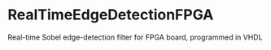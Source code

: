 # RealTimeEdgeDetectionFPGA
Real-time Sobel edge-detection filter for FPGA board, programmed in VHDL
